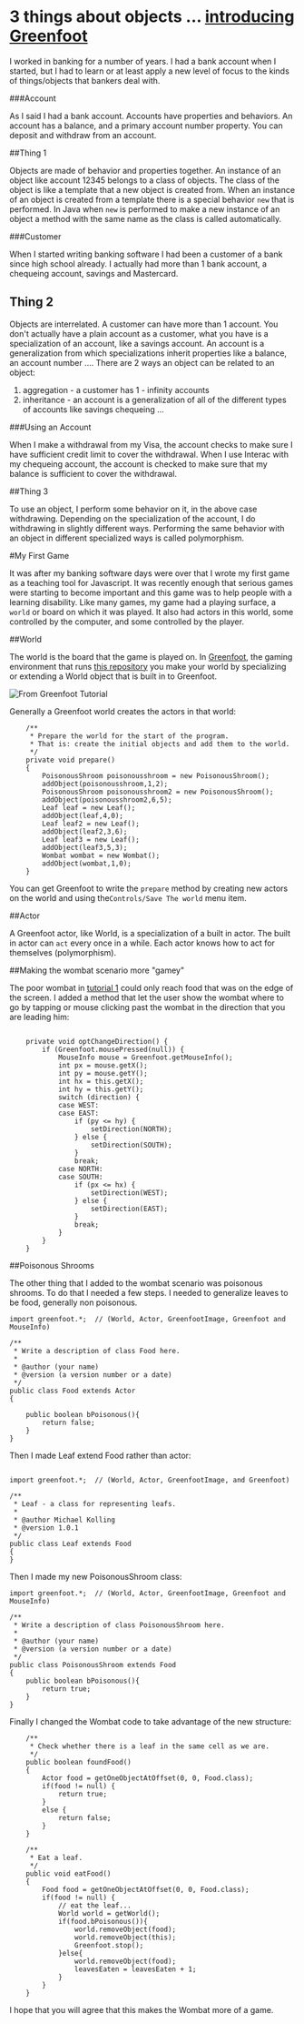 # 3 things about objects ... [introducing Greenfoot](https://github.com/rhildred/Greenfoot-5thingsAboutObjects)

I worked in banking for a number of years. I had a bank account when I started, but I had to learn or at least apply a new level of focus to the kinds of things/objects that bankers deal with.

###Account

As I said I had a bank account. Accounts have properties and behaviors. An account has a balance, and a primary account number property. You can deposit and withdraw from an account.

##Thing 1 

Objects are made of behavior and properties together. An instance of an object like account 12345 belongs to a class of objects. The class of the object is like a template that a new object is created from. When an instance of an object is created from a template there is a special behavior `new` that is performed. In Java when `new` is performed to make a new instance of an object a method with the same name as the class is called automatically.

###Customer

When I started writing banking software I had been a customer of a bank since high school already. I actually had more than 1 bank account, a chequeing account, savings and Mastercard.

## Thing 2

Objects are interrelated. A customer can have more than 1 account. You don't actually have a plain account as a customer, what you have is a specialization of an account, like a savings account. An account is a generalization from which specializations inherit properties like a balance, an account number .... There are 2 ways an object can be related to an object:
1. aggregation - a customer has 1 - infinity accounts
2. inheritance - an account is a generalization of all of the different types of accounts like savings chequeing  ...

###Using an Account

When I make a withdrawal from my Visa, the account checks to make sure I have sufficient credit limit to cover the withdrawal. When I use Interac with my chequeing account, the account is checked to make sure that my balance is sufficient to cover the withdrawal.

##Thing 3

To use an object, I perform some behavior on it, in the above case withdrawing. Depending on the specialization of the account, I do withdrawing in slightly different ways. Performing the same behavior with an object in different specialized ways is called polymorphism.

#My First Game

It was after my banking software days were over that I wrote my first game as a teaching tool for Javascript. It was recently enough that serious games were starting to become important and this game was to help people with a learning disability. Like many games, my game had a playing surface, a `world` or board on which it was played. It also had actors in this world, some controlled by the computer, and some controlled by the player.

##World

The world is the board that the game is played on. In [Greenfoot](http://www.greenfoot.org/), the gaming environment that runs [this repository](https://github.com/rhildred/Greenfoot-5thingsAboutObjects) you make your world by specializing or extending a World object that is built in to Greenfoot. 

![From Greenfoot Tutorial](http://www.greenfoot.org/images/tutorials/wombat/scenario-main.png?1325954072 "From Greenfoot Tutorial")

Generally a Greenfoot world creates the actors in that world:

```
    /**
     * Prepare the world for the start of the program.
     * That is: create the initial objects and add them to the world.
     */
    private void prepare()
    {
        PoisonousShroom poisonousshroom = new PoisonousShroom();
        addObject(poisonousshroom,1,2);
        PoisonousShroom poisonousshroom2 = new PoisonousShroom();
        addObject(poisonousshroom2,6,5);
        Leaf leaf = new Leaf();
        addObject(leaf,4,0);
        Leaf leaf2 = new Leaf();
        addObject(leaf2,3,6);
        Leaf leaf3 = new Leaf();
        addObject(leaf3,5,3);
        Wombat wombat = new Wombat();
        addObject(wombat,1,0);
    }

```

You can get Greenfoot to write the `prepare` method by creating new actors on the world and using the`Controls/Save The world` menu item. 

##Actor

A Greenfoot actor, like World, is a specialization of a built in actor. The built in actor can `act` every once in a while. Each actor knows how to act for themselves (polymorphism).


##Making the wombat scenario more "gamey"

The poor wombat in [tutorial 1](http://www.greenfoot.org/doc/tut-1) could only reach food that was on the edge of the screen. I added a method that let the user show the wombat where to go by tapping or mouse clicking past the wombat in the direction that you are leading him:

```

    private void optChangeDirection() {
		if (Greenfoot.mousePressed(null)) {
			MouseInfo mouse = Greenfoot.getMouseInfo();
			int px = mouse.getX();
			int py = mouse.getY();
			int hx = this.getX();
			int hy = this.getY();
			switch (direction) {
			case WEST:
			case EAST:
				if (py <= hy) {
					setDirection(NORTH);
				} else {
					setDirection(SOUTH);
				}
				break;
			case NORTH:
			case SOUTH:
				if (px <= hx) {
					setDirection(WEST);
				} else {
					setDirection(EAST);
				}
				break;
			}
		}
	}

```

##Poisonous Shrooms

The other thing that I added to the wombat scenario was poisonous shrooms. To do that I needed a few steps. I needed to generalize leaves to be food, generally non poisonous.

```
import greenfoot.*;  // (World, Actor, GreenfootImage, Greenfoot and MouseInfo)

/**
 * Write a description of class Food here.
 * 
 * @author (your name) 
 * @version (a version number or a date)
 */
public class Food extends Actor
{
    
    public boolean bPoisonous(){
        return false;
    }
}
```

Then I made Leaf extend Food rather than actor:

```

import greenfoot.*;  // (World, Actor, GreenfootImage, and Greenfoot)

/**
 * Leaf - a class for representing leafs.
 *
 * @author Michael Kolling
 * @version 1.0.1
 */
public class Leaf extends Food
{
}

```

Then I made my new PoisonousShroom class:

```
import greenfoot.*;  // (World, Actor, GreenfootImage, Greenfoot and MouseInfo)

/**
 * Write a description of class PoisonousShroom here.
 * 
 * @author (your name) 
 * @version (a version number or a date)
 */
public class PoisonousShroom extends Food
{
    public boolean bPoisonous(){
        return true;
    }
}

```

Finally I changed the Wombat code to take advantage of the new structure:

```
    /**
     * Check whether there is a leaf in the same cell as we are.
     */
    public boolean foundFood()
    {
        Actor food = getOneObjectAtOffset(0, 0, Food.class);
        if(food != null) {
            return true;
        }
        else {
            return false;
        }
    }
    
    /**
     * Eat a leaf.
     */
    public void eatFood()
    {
        Food food = getOneObjectAtOffset(0, 0, Food.class);
        if(food != null) {
            // eat the leaf...
            World world = getWorld();
            if(food.bPoisonous()){
                world.removeObject(food);
                world.removeObject(this);
                Greenfoot.stop();
            }else{
                world.removeObject(food);
                leavesEaten = leavesEaten + 1; 
            }
        }
    }
```

I hope that you will agree that this makes the Wombat more of a game.